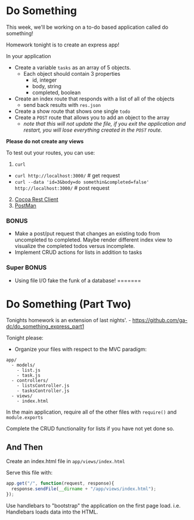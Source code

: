 # Do Something

This week, we'll be working on a to-do based application called do something!

Homework tonight is to create an express app!

In your application
- Create a variable `tasks` as an array of 5 objects.
  - Each object should contain 3 properties
    - id, integer
    - body, string
    - completed, boolean
- Create an index route that responds with a list of all of the objects
  - send back results with `res.json`
- Create a show route that shows one single `todo`
- Create a `POST` route that allows you to add an object to the array
  - *note that this will not update the file, if you exit the application and restart, you will lose everything created in the `POST` route.*

**Please do not create any views**

To test out your routes, you can use:

1. `curl`
  - `curl http://localhost:3000/` # get request
  - `curl --data 'id=3&body=do somethin&completed=false' http://localhost:3000/` # post request
2. [Cocoa Rest Client](http://mmattozzi.github.io/cocoa-rest-client/)
3. [PostMan](https://www.getpostman.com/)

### BONUS
- Make a post/put request that changes an existing todo from uncompleted to completed. Maybe render different index view to visualize the completed todos versus incomplete.
- Implement CRUD actions for lists in addition to tasks

### Super BONUS
- Using file I/O fake the funk of a database!
=======
# Do Something (Part Two)

Tonights homework is an extension of last nights'. - https://github.com/ga-dc/do_something_express_part1

Tonight please:

- Organize your files with respect to the MVC paradigm:

```
app/
  - models/
    - list.js
    - task.js
  - controllers/
    - listsController.js
    - tasksController.js
  - views/
    - index.html
```

In the main application, require all of the other files with `require()` and `module.exports`

Complete the CRUD functionality for lists if you have not yet done so.

## And Then

Create an index.html file in `app/views/index.html`

Serve this file with:

```js
app.get("/", function(request, response){
  response.sendFile(__dirname + "/app/views/index.html");
});
```

Use handlebars to "bootstrap" the application on the first page load. i.e. Handlebars
loads data into the HTML.
